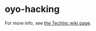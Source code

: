 oyo-hacking
===========

For more info, see [the TechInc wiki page](http://wiki.techinc.nl/index.php/OYO_Hacking).
